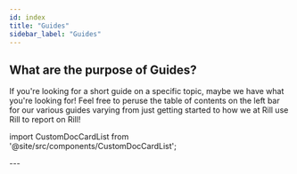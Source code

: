 ```yaml
---
id: index
title: "Guides"
sidebar_label: "Guides"
---
```


## What are the purpose of Guides?
If you're looking for a short guide on a specific topic, maybe we have what you're looking for!
Feel free to peruse the table of contents on the left bar for our various guides varying from just getting started to how we at Rill use Rill to report on Rill!


import CustomDocCardList from '@site/src/components/CustomDocCardList';

<CustomDocCardList />
---